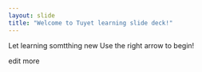 ```yaml
---
layout: slide
title: "Welcome to Tuyet learning slide deck!"
---
```

Let learning somtthing new
Use the right arrow to begin!

edit more

